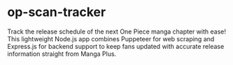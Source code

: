 # op-scan-tracker
Track the release schedule of the next One Piece manga chapter with ease! This lightweight Node.js app combines Puppeteer for web scraping and Express.js for backend support to keep fans updated with accurate release information straight from Manga Plus.
